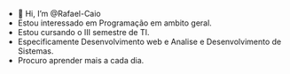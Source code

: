 - 👋 Hi, I’m @Rafael-Caio
- Estou interessado em Programação em ambito geral.
-  Estou cursando o III semestre de TI.
-  Especificamente Desenvolvimento web e Analise e Desenvolvimento de Sistemas.
- Procuro aprender  mais a cada dia.
<!---
Rafael-Caio/Rafael-Caio is a ✨ special ✨ repository because its `README.md` (this file) appears on your GitHub profile.
You can click the Preview link to take a look at your changes.
--->
